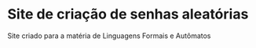 # Site de criação de senhas aleatórias

Site criado para a matéria de Linguagens Formais e Autômatos